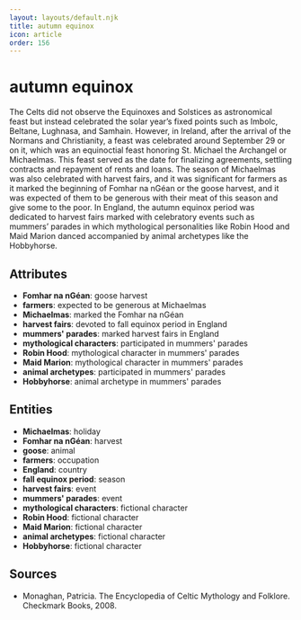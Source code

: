 ```yaml
---
layout: layouts/default.njk
title: autumn equinox
icon: article
order: 156
---
```

# autumn equinox

The Celts did not observe the Equinoxes and Solstices as astronomical feast but instead celebrated the solar year’s fixed points such as Imbolc, Beltane, Lughnasa, and Samhain. However, in Ireland, after the arrival of the Normans and Christianity, a feast was celebrated around September 29 or on it, which was an equinoctial feast honoring St. Michael the Archangel or Michaelmas. This feast served as the date for finalizing agreements, settling contracts and repayment of rents and loans. The season of Michaelmas was also celebrated with harvest fairs, and it was significant for farmers as it marked the beginning of Fomhar na nGéan or the goose harvest, and it was expected of them to be generous with their meat of this season and give some to the poor. In England, the autumn equinox period was dedicated to harvest fairs marked with celebratory events such as mummers’ parades in which mythological personalities like Robin Hood and Maid Marion danced accompanied by animal archetypes like the Hobbyhorse.

## Attributes

- **Fomhar na nGéan**: goose harvest
- **farmers**: expected to be generous at Michaelmas
- **Michaelmas**: marked the Fomhar na nGéan
- **harvest fairs**: devoted to fall equinox period in England
- **mummers' parades**: marked harvest fairs in England
- **mythological characters**: participated in mummers' parades
- **Robin Hood**: mythological character in mummers' parades
- **Maid Marion**: mythological character in mummers' parades
- **animal archetypes**: participated in mummers' parades
- **Hobbyhorse**: animal archetype in mummers' parades

## Entities

- **Michaelmas**: holiday
- **Fomhar na nGéan**: harvest
- **goose**: animal
- **farmers**: occupation
- **England**: country
- **fall equinox period**: season
- **harvest fairs**: event
- **mummers' parades**: event
- **mythological characters**: fictional character
- **Robin Hood**: fictional character
- **Maid Marion**: fictional character
- **animal archetypes**: fictional character
- **Hobbyhorse**: fictional character

## Sources

- Monaghan, Patricia. The Encyclopedia of Celtic Mythology and Folklore. Checkmark Books, 2008.

